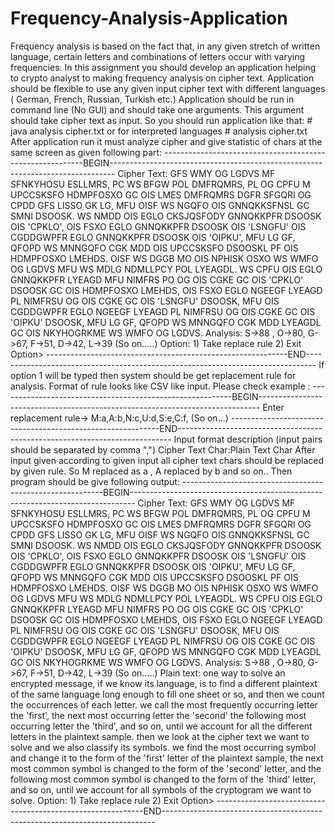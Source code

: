 # Frequency-Analysis-Application
Frequency analysis is based on the fact that, in any given stretch of written language, certain letters and combinations of letters occur with varying frequencies. In this assignment you should develop an application  helping to crypto analyst  to making frequency analysis on cipher text. Application should be flexible to use any given input cipher text with different languages ( German, French, Russian, Turkish etc.)  Application should be run in command line (No GUI) and should take one arguments.  This argument should take cipher text as input.   So you should run application like that:  #  java analysis cipher.txt  or for interpreted languages  #    analysis cipher.txt  After application run it must analyze cipher and give statistic of chars at the same screen as  given following part:  ----------------------------------------------------------BEGIN-------------------------------------------------------------------------------  Cipher Text:  GFS WMY OG LGDVS MF SFNKYHOSU ESLLMRS, PC WS BFGW POL DMFRQMRS, PL OG CPFU M UPCCSKSFO HDMPFOSXO GC OIS LMES DMFRQMRS DGFR SFGQRI OG CPDD GFS LISSO GK LG, MFU OISF WS NGQFO OIS GNNQKKSFNSL GC SMNI DSOOSK. WS NMDD OIS EGLO CKSJQSFODY GNNQKKPFR DSOOSK OIS 'CPKLO', OIS FSXO EGLO GNNQKKPFR DSOOSK OIS 'LSNGFU' OIS CGDDGWPFR EGLO GNNQKKPFR DSOOSK OIS 'OIPKU', MFU LG GF, QFOPD WS MNNGQFO CGK MDD OIS UPCCSKSFO DSOOSKL PF OIS HDMPFOSXO LMEHDS. OISF WS DGGB MO OIS NPHISK OSXO WS WMFO OG LGDVS MFU WS MDLG NDMLLPCY POL LYEAGDL. WS CPFU OIS EGLO GNNQKKPFR LYEAGD MFU NIMFRS PO OG OIS CGKE GC OIS 'CPKLO' DSOOSK GC OIS HDMPFOSXO LMEHDS, OIS FSXO EGLO NGEEGF LYEAGD PL NIMFRSU OG OIS CGKE GC OIS 'LSNGFU' DSOOSK, MFU OIS CGDDGWPFR EGLO NGEEGF LYEAGD PL NIMFRSU OG OIS CGKE GC OIS 'OIPKU' DSOOSK, MFU LG GF, QFOPD WS MNNGQFO CGK MDD LYEAGDL GC OIS NKYHOGRKME WS WMFO OG LGDVS.  Analysis:  S->88 , O->80, G->67, F->51, D->42, L->39 (So on.....)  Option:  1) Take replace rule  2) Exit  Option>   ------------------------------------------------------------END--------------------------------------------------------------------------------  If option 1 will be typed then system should  be get replacement rule for analysis. Format of rule looks like CSV like input. Please check example :  ----------------------------------------------------------BEGIN------------------------------------------------------------------------------  Enter replacement rule-> M:a,A:b,N:c,U:d,S:e,C:f, (So on...)  ------------------------------------------------------------END----------------------------------------------------------------------------  Input format description  (input pairs should be separated by comma ",")   Cipher Text Char:Plain Text Char  After input given according to given input all cipher text chars should be replaced by given rule. So   M replaced as a , A replaced by b and so on..  Then program should be give following output:  ----------------------------------------------------------BEGIN-------------------------------------------------------------------------------  Cipher Text:  GFS WMY OG LGDVS MF SFNKYHOSU ESLLMRS, PC WS BFGW POL DMFRQMRS, PL OG CPFU M UPCCSKSFO HDMPFOSXO GC OIS LMES DMFRQMRS DGFR SFGQRI OG CPDD GFS LISSO GK LG, MFU OISF WS NGQFO OIS GNNQKKSFNSL GC SMNI DSOOSK. WS NMDD OIS EGLO CKSJQSFODY GNNQKKPFR DSOOSK OIS 'CPKLO', OIS FSXO EGLO GNNQKKPFR DSOOSK OIS 'LSNGFU' OIS CGDDGWPFR EGLO GNNQKKPFR DSOOSK OIS 'OIPKU', MFU LG GF, QFOPD WS MNNGQFO CGK MDD OIS UPCCSKSFO DSOOSKL PF OIS HDMPFOSXO LMEHDS. OISF WS DGGB MO OIS NPHISK OSXO WS WMFO OG LGDVS MFU WS MDLG NDMLLPCY POL LYEAGDL. WS CPFU OIS EGLO GNNQKKPFR LYEAGD MFU NIMFRS PO OG OIS CGKE GC OIS 'CPKLO' DSOOSK GC OIS HDMPFOSXO LMEHDS, OIS FSXO EGLO NGEEGF LYEAGD PL NIMFRSU OG OIS CGKE GC OIS 'LSNGFU' DSOOSK, MFU OIS CGDDGWPFR EGLO NGEEGF LYEAGD PL NIMFRSU OG OIS CGKE GC OIS 'OIPKU' DSOOSK, MFU LG GF, QFOPD WS MNNGQFO CGK MDD LYEAGDL GC OIS NKYHOGRKME WS WMFO OG LGDVS.  Analysis:  S->88 , O->80, G->67, F->51, D->42, L->39 (So on.....)  Plain text:  one way to solve an encrypted message, if we know its language, is to find a different plaintext of the same language long enough to fill one sheet or so, and then we count the occurrences of each letter. we call the most frequently occurring letter the 'first', the next most occurring letter the 'second' the following most occurring letter the 'third', and so on, until we account for all the different letters in the plaintext sample. then we look at the cipher text we want to solve and we also classify its symbols. we find the most occurring symbol and change it to the form of the 'first' letter of the plaintext sample, the next most common symbol is changed to the form of the 'second' letter, and the following most common symbol is changed to the form of the 'third' letter, and so on, until we account for all symbols of the cryptogram we want to solve.   Option:  1) Take replace rule  2) Exit  Option>   ------------------------------------------------------------END----------------------------------------------------------------------------
